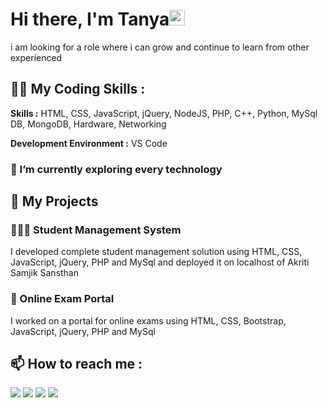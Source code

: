 # Hi there, I'm Tanya<img src="https://media.giphy.com/media/hvRJCLFzcasrR4ia7z/giphy.gif" width="25px">
i am looking for a  role where i can grow and continue to learn from other experienced


## 👩‍💻 My Coding Skills :
**Skills :** HTML, CSS, JavaScript, jQuery, NodeJS, PHP, C++, Python, MySql DB, MongoDB, Hardware, Networking

**Development Environment :** VS Code 

### 🌱 I’m currently exploring every technology

## 💼 My Projects

### 👨🏼‍🎓 Student Management System
I developed complete student management solution using HTML, CSS, JavaScript, jQuery, PHP and MySql and deployed it on localhost of Akriti Samjik Sansthan

### 🧾 Online Exam Portal
I worked on a portal for online exams using HTML, CSS, Bootstrap, JavaScript, jQuery, PHP and MySql

 
## 📫 How to reach me : 

[<img src="https://img.icons8.com/bubbles/50/000000/gmail.png"/>](mailto:tanyakumari332@gmail.com)
[<img target="_blank" src="https://img.icons8.com/bubbles/50/000000/linkedin.png"/>](https://www.linkedin.com/in/https://https://www.linkedin.com/in/tanya-kumari-b60033223/) 
[<img target="_blank" src="https://img.icons8.com/bubbles/50/000000/github.png">](https://www.github.com/pydevtanya/) 
[<img target="_blank" src="https://img.icons8.com/bubbles/50/000000/instagram-new.png"/>](https://www.instagram.com/tanya1725002/)
